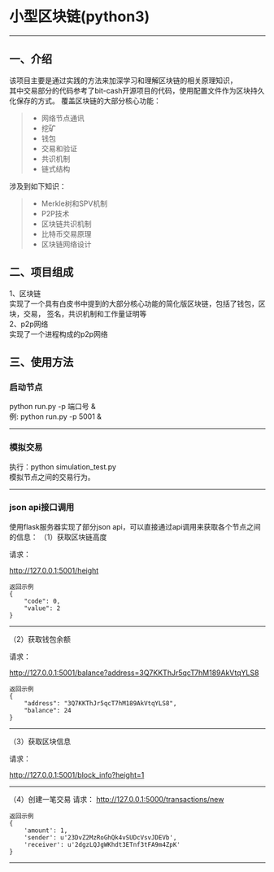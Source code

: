 # 小型区块链(python3)

------
## 一、介绍

该项目主要是通过实践的方法来加深学习和理解区块链的相关原理知识，  
其中交易部分的代码参考了bit-cash开源项目的代码，使用配置文件作为区块持久化保存的方式。
覆盖区块链的大部分核心功能：
> * 网络节点通讯
> * 挖矿
> * 钱包
> * 交易和验证
> * 共识机制
> * 链式结构

涉及到如下知识：
> * Merkle树和SPV机制
> * P2P技术
> * 区块链共识机制
> * 比特币交易原理
> * 区块链网络设计

## 二、项目组成
1、区块链  
实现了一个具有白皮书中提到的大部分核心功能的简化版区块链，包括了钱包，区块，交易，
签名，共识机制和工作量证明等  
2、p2p网络  
实现了一个进程构成的p2p网络

## 三、使用方法

### **启动节点**

python run.py -p 端口号 &  
例: python run.py -p 5001 &

------

### **模拟交易**
执行：python simulation_test.py  
模拟节点之间的交易行为。

------

### **json api接口调用**
使用flask服务器实现了部分json api，可以直接通过api调用来获取各个节点之间的信息：
（1）获取区块链高度

请求：

http://127.0.0.1:5001/height
```
返回示例
{
    "code": 0, 
    "value": 2
}
```
-----
（2）获取钱包余额

请求：

http://127.0.0.1:5001/balance?address=3Q7KKThJr5qcT7hM189AkVtqYLS8

```
返回示例
{                                            
    "address": "3Q7KKThJr5qcT7hM189AkVtqYLS8", 
    "balance": 24                              
} 
```
-----
（3）获取区块信息

请求：

http://127.0.0.1:5001/block_info?height=1

-----

（4）创建一笔交易
请求：
http://127.0.0.1:5000/transactions/new
```
返回示例
{
    'amount': 1, 
    'sender': u'23DvZ2MzRoGhQk4vSUDcVsvJDEVb', 
    'receiver': u'2dgzLQJgWKhdt3ETnf3tFA9m4ZpK'
}
```
-----
